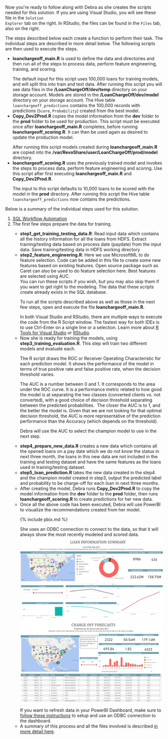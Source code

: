 
Now you're ready to follow along with Debra as she creates the scripts needed for this solution. <span class="sql"> If you are using Visual Studio, you will see these file in the <code>Solution Explorer</code> tab on the right. In RStudio, the files can be found in the <code>Files</code> tab, also on the right. </span> 

<div class="hdi">The steps described below each create a function to perform their task.  The individual steps are described in more detail below.  The following scripts are then used to execute the steps.  
<ul><li>
<strong>loanchargeoff_main.R</strong> is used to define the data and directories and then run all of the steps to process data, perform feature engineering, training, and scoring.  
<p></p>
The default input for this script uses 100,000 loans for training models, and will split this into train and test data.  After running this script you will see data files in the <strong>/LoanChargeOff/dev/temp</strong> directory on your storage account.  Models are stored in the <strong>/LoanChargeOff/dev/model</strong> directory on your storage account. The Hive table <code>loanchargeoff_predictions</code> contains the 100,000 records with predictions (<code>Score</code>, <code>Probability</code>) created from the best model.
</li>
<li>
<strong>Copy_Dev2Prod.R</strong> copies the model information from the <strong>dev</strong> folder to the <strong>prod</strong> folder to be used for production.  This script must be executed once after <strong>loanchargeoff_main.R</strong> completes, before running <strong>loanchargeoff_scoring.R</strong>.  It can then be used again as desired to update the production model. 
<p></p>
After running this script models created during <strong>loanchargeoff_main.R</strong> are copied into the <strong>/var/RevoShare/user/LoanChargeOff/prod/model</strong> directory.
</li>
<li>
<strong>loanchargeoff_scoring.R</strong> uses the previously trained model and invokes the steps to process data, perform feature engineering and scoring.  Use this script after first executing <strong>loanchargeoff_main.R</strong> and <strong>Copy_Dev2Prod.R</strong>.
<p></p>
The input to this script defaults to 10,000 loans to be scored with the model in the <strong>prod</strong> directory. After running this script the Hive table <code>loanchargeoff_predictions</code> now contains the predictions.  
</li></ul>
</div>

Below is a summary of the individual steps used for this solution. 
<ol>
<li class="sql">  <a href="https://microsoft.github.io/r-server-loan-chargeoff/dba.html#workflow-automation"> SQL Workflow Automation </a> </li>

<li>
The first few steps prepare the data for training.
</li>

<ul>
<li>  <strong>step1_get_training_testing_data.R</strong>: Read input data which contains all the history information for all the loans from HDFS. Extract training/testing data based on process date (paydate) from the input data. Save training/testing data in HDFS working directory </li>

<li>  <strong>step2_feature_engineering.R</strong>:  Here we use MicrosoftML to do feature selection. Code can be added in this file to create some new features based on existing features. Open source package such as Caret can also be used to do feature selection here. Best features are selected using AUC. </li>

    
<div class="alert alert-info" role="alert">
<div class="cig">
You can run these scripts if you wish, but you may also skip them if you want to get right to the modeling.  The data that these scripts create already exists in the SQL database.
<p/>
</div>
<div class=" hdi" >
To run all the scripts described above as well as those in the next few steps, open and execute the file <strong>loanchargeoff_main.R.</strong>
<p/>
</div>
In <span class="sql">both Visual Studio and</span> RStudio, there are multiple ways to execute the code from the R Script window.  The fastest way <span class="sql">for both IDEs</span> is to use Ctrl-Enter on a single line or a selection.  Learn more about  <span class="sql"><a href="http://microsoft.github.io/RTVS-docs/">R Tools for Visual Studio</a> or</span> <a href="https://www.rstudio.com/products/rstudio/features/">RStudio</a>.

</div>

<li>  Now she is ready for training the models, using <strong>step3_training_evaluation.R</strong>.  This step will train two different models and evaluate each.  
<p> 
   The R script draws the ROC or Receiver Operating Characteristic for each prediction model. It shows the performance of the model in terms of true positive rate and false positive rate, when the decision threshold varies. 
</p>
<p>
   The AUC is a number between 0 and 1.  It corresponds to the area under the ROC curve. It is a performance metric related to how good the model is at separating the two classes (converted clients vs. not converted), with a good choice of decision threshold separating between the predicted probabilities.  The closer the AUC is to 1, and the better the model is. Given that we are not looking for that optimal decision threshold, the AUC is more representative of the prediction performance than the Accuracy (which depends on the threshold). 
</p>
<p> 
   Debra will use the AUC to select the champion model to use in the next step.
</p>
</li>

<li> <strong>step4_prepare_new_data.R</strong> creates a new data which contains all the opened loans on a pay date which we do not know the status in next three month, the loans in this new data are not included in the training and testing dataset and have the same features as the loans used in training/testing dataset.
</li>

<li> <strong>step5_loan_prediction.R</strong> takes the new data created in the step4 and the champion model created in step3, output the predicted label and probability to be charge-off for each loan in next three months.
</li>

<li class="hdi">
After creating the model, Debra runs <strong>Copy_Dev2Prod.R</strong> to copy the model information from the <strong>dev</strong> folder to the <strong>prod</strong> folder, then runs <strong>loanchargeoff_scoring.R</strong> to create predictions for her new data. 
</li>
<li> Once all the above code has been executed, Debra will use PowerBI to visualize the recommendations created from her model. 

{% include pbix.md %}

She uses an ODBC connection to connect to the data, so that it will always show the most recently modeled and scored data.
  <img src="images/visualize1.png"> 
  <img src="images/visualize2.png"> 
  <div class="alert alert-info" role="alert">
  If you want to refresh data in your PowerBI Dashboard, make sure to <a href="Visualize_Results.html">follow these instructions</a> to setup and use an ODBC connection to the dashboard.
  </div>
</li>
<li>A summary of this process and all the files involved is described <a href="data-scientist.html">in more detail here</a>.
</li>
</ol>